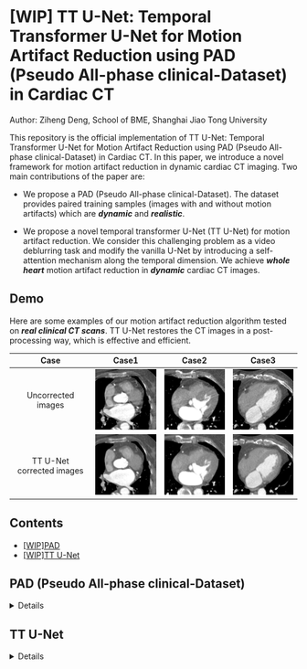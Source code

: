 # [WIP] TT U-Net: Temporal Transformer U-Net for Motion Artifact Reduction using PAD (Pseudo All-phase clinical-Dataset) in Cardiac CT

Author: Ziheng Deng, School of BME, Shanghai Jiao Tong University

This repository is the official implementation of TT U-Net: Temporal Transformer U-Net for Motion Artifact Reduction using PAD (Pseudo All-phase clinical-Dataset) in Cardiac CT. In this paper, we introduce a novel framework for motion artifact reduction in dynamic cardiac CT imaging. Two main contributions of the paper are:

* We propose a PAD (Pseudo All-phase clinical-Dataset). The dataset provides paired training samples (images with and without motion artifacts) which are __*dynamic*__ and __*realistic*__.

* We propose a novel temporal transformer U-Net (TT U-Net) for motion artifact reduction. We consider this challenging problem as a video deblurring task and modify the vanilla U-Net by introducing a self-attention mechanism along the temporal dimension. We achieve __*whole heart*__ motion artifact reduction in __*dynamic*__ cardiac CT images.

## Demo

Here are some examples of our motion artifact reduction algorithm tested on __*real clinical CT scans*__. TT U-Net restores the CT images in a post-processing way, which is effective and efficient.

|           Case            |                  Case1                   |                   Case2                   |                  Case3                   |
| :-----------------------: | :--------------------------------------: | :---------------------------------------: | :--------------------------------------: |
|    Uncorrected images     | <img width="180" src="gif/7_40_fdk.gif"> | <img width="180" src="gif/10_60_fdk.gif"> | <img width="180" src="gif/9_60_fdk.gif"> |
| TT U-Net corrected images |  <img width="180" src="gif/7_40_1.gif">  |  <img width="180" src="gif/10_60_1.gif">  |  <img width="180" src="gif/9_60_1.gif">  |

## Contents

* [[WIP]PAD](#Simulated)
* [[WIP]TT U-Net](#TT)

<a id="Simulated"></a>

## PAD (Pseudo All-phase clinical-Dataset) 

<details>
<summary>Details</summary>


The code (Matlab implementation) will be available after the paper is published.

It is still a challenge to image the moving heart with cardiac CT. The typical heart period is ~800ms (75 bpm), whereas the temporal resolution of the most advanced CT system is ~130ms. Thus motion artifacts are inevitable. 

The shape of motion artifact is complicated, which depends on both the individual anatomy structure and the scanning process. It is preferable to simulate the motion artifacts based on the CT imaging model. Specifically, we can simulate a CT scan by computing the cone beam projection of a __dynamic__ volume. The projection data collecting from different views actually record 2D projections of a __time-varying__ object, thus it introduce spatiotemporal ambiguity and lead to motion artifacts.

Here is an example:

|            Ground truth image            |     Simulated motion-perturbed image      |
| :--------------------------------------: | :---------------------------------------: |
| <img width="240" src="gif/50_gt_50.gif"> | <img width="240" src="gif/50_fdk_50.gif"> |
| <img width="240" src="gif/50_gt_70.gif"> | <img width="240" src="gif/50_fdk_70.gif"> |

However, the ground truth image, or let's say the dynamic cardiac CT image with few motion artifacts is medically unattainable (that's why we need motion artifact reduction algorithms). Alternatively, we here propose a method to synthesize such ground truth images first.

We want the GT images be ① __dynamic__ and ② __realistic-looking__. The reason for the latter aspect is that we want to train a motion artifact reduction model that can works on clinical images. Here are the ingredients we involved:

* [XCAT Phantom](https://aapm.onlinelibrary.wiley.com/doi/abs/10.1118/1.3480985), which is a 4D digital phantom for medical imaging study. It is __*dynamic*__ but is __*not*__ __*with*__ __*realistic*__ __*appearance*__. 
* Single phase clinical cardiac CT image with few motion artifacts. It is __*static*__ but __*realistic*__.

|       Ingredient 1: XCAT Phantom        |          Ingredient 2: Single-phase CT           |
| :-------------------------------------: | :----------------------------------------------: |
| <img width="240" src="gif/xcatgif.gif"> | <img width="240" src="gif/singlephaseimage.png"> |

The main idea is to generate a dynamic deformation field and then we can warp the single-phase CT images to any cardiac phase. The XCAT Phantom is used to build a cardiac motion model in the form of 4D statistical motion model (4D SSM). Then, Personalized deformation field is obtained for each single-phase CT image.

Though we have no permission to share the [XCAT phantom](https://aapm.onlinelibrary.wiley.com/doi/abs/10.1118/1.3480985), we believe most of the readers do have the access to all the two ingredients we need. Also, if ''dynamic cardiac CT images with few motion'' are available, one may also refer our method and achieve data augmentation of your dataset. 

As for the single-phase clinical cardiac images, there exist some public datasets. In clinical routine, the ECG-gated strategy is widely adopted to perform CT scan at quiescent cardiac phase. Therefore, it is possible to acquire single-phase cardiac CT images with few motion artifacts. We here recommend the [MMWHS dataset](http://www.sdspeople.fudan.edu.cn/zhuangxiahai/0/mmwhs/) proposed by Professor Zhuang at Fudan University. This dataset provides single-phase cardiac CT images with segmentation labels which are very useful for implementing our method.

Note that the scale of the simulated dataset depends on  __*the number of single-phase clinical cardiac CT images you have*__.  



### Workflow

We expect the dataset to be both __*dynamic*__ and __*realistic*__. Intuitively, it is achieved by animating a single-phase cardiac CT image with a single-phase clinical cardiac CT image with a patient-specific motion model. 

<div align=center><img width="600" src="gif/newfig1.png"></div>

#### Step 1: Build a 4D SSM using XCAT phantoms

We follow [Perperidis's method](https://link.springer.com/chapter/10.1007/11566489_50) to build the 4D SSM. Please refer to the origin paper or our paper for detailed description. Similar methods are also used in [Metz's](https://ieeexplore.ieee.org/abstract/document/6170565/), [Wilms's](https://link.springer.com/chapter/10.1007/978-3-642-33418-4_43), [Unberath's](https://ieeexplore.ieee.org/abstract/document/7163978) works. 

We used 21 4D XCAT phantoms to train the 4D SSM. Each 4D XCAT phantom involves a series of 20 frames that cover a whole cardiac cycle. The phantoms were firstly turned into surface shape models represented by surface landmarks (or say in the form of point distribution model). For example:

<div align=center><img width="200" src="gif/3d.gif"></div>

After that, all the shape models are spatially aligned and 4D SSM is built by performing PCA on all the point distribution models.

$$s^{i,j}_{XCAT}(b^i_{anatomy},b^{i,j}_{motion})=\overline{s}+P_{anatomy}b^i_{anatomy}+P_{motion}b^i_{motion},$$

where the left side is the shape model parameterized by the anatomy weight and the motion weight. The second term on the right side describes the inter-subject variation, namely, different people have different heart shapes. The third term on the right side described the inter-phase variation, namely, the shape deformation induced by cardiac motion. The third term is what we mostly desire.

#### Step 2: Predict the dynamic shape model of a single-phase clinical cardiac CT image

The XCAT phantom provides both the phantom images and the segmentation labels. Thus, we can easily use the segmentation labels to determine the dynamic shape model. Fortunately, The [MMWHS dataset](http://www.sdspeople.fudan.edu.cn/zhuangxiahai/0/mmwhs/) also provides the segmentation labels for some of the single-phase clinical images. (For those that are absent of segmentation labels, we have to do it by ourselves).  We thereafter turn the segmentation map of the single-phase clinical image to a static shape model in the form of a point distribution model in the common space. The dynamic shape model can be predicted by 

$$s^{j}_{PAD}=s_{clinical}+P_{motion}\overline{b^j_{motion}}.$$

Intuitively, we use the motion information from 4D SSM to let the heart "beat again". The average motion is added in the common space, and then we transform the dynamic shape model to the origin space.

#### Step 3: From dynamic shape model to dynamic cardiac CT images

So far we have obtained the predicted dynamic shape model of the single-phase clinical cardiac CT image. However, it only describes the surface shape of a moving heart. We here use a ShapeMorph model to predict a dense deformation model from the dynamic shape model. It is basically a modified [VoxelMorph](https://ieeexplore.ieee.org/abstract/document/8633930) model. Instead of taking two images as the input, it takes two segmentation maps as the input. The ShapeMorph model was trained on XCAT dataset. The training and inference process is as below.

<div align=center><img width="600" src="gif/shapemorph.png"></div>

With the dense deformation model, we can obtain dynamic CT images by warping the original single-phase cardiac CT image.

#### Step 4: Simulation of motion-perturbed cardiac CT images

With the synthesized dynamic cardiac CT images, motion-perturbed images can be obtained by computer simulation of a clinical cardiac CT scan. Various realistic images with motion artifacts can be obtained by adjust parameters including heart rate, initial scan angle, reconstruction phase, and so on. Please refer to the [example](#Simulated) at the beginning of this section.

</details>

<a id="TT"></a>

## TT U-Net

<details>
<summary>Details</summary>

The code (Pytorch implementation) will be available after the paper is published.

</details>



